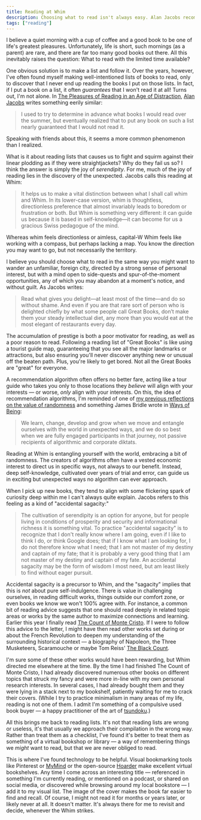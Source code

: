 ```yaml
---
title: Reading at Whim
description: Choosing what to read isn't always easy. Alan Jacobs recommends reading for pleasure and indulging your Whim.
tags: ["reading"]
---
```


I believe a quiet morning with a cup of coffee and a good book to be one of life's greatest pleasures. Unfortunately, life is short, such mornings (as a parent) are rare, and there are far too many good books out there. All this inevitably raises the question: What to read with the limited time available?

One obvious solution is to make a list and follow it. Over the years, however, I've often found myself making well-intentioned lists of books to read, only to discover that I never end up reading the books I put on those lists. In fact, if I put a book on a list, it often _guarantees_ that I won't read it at all! Turns out, I'm not alone. In [The Pleasures of Reading in an Age of Distraction](https://bookshop.org/a/106240/9780199747498), [Alan Jacobs](https://ayjay.org/) writes something eerily similar:

> I used to try to determine in advance what books I would read over the summer, but eventually realized that to put any book on such a list nearly guaranteed that I would not read it.

Speaking with friends about this, it seems a more common phenomenon than I realized.

What is it about reading lists that causes us to fight and squirm against their linear plodding as if they were straightjackets? Why do they fail us so? I think the answer is simply the joy of _serendipity_. For me, much of the joy of reading lies in the discovery of the unexpected. Jacobs calls this reading at Whim:

> It helps us to make a vital distinction between what I shall call whim and Whim. In its lower-case version, whim is thoughtless, directionless preference that almost invariably leads to boredom or frustration or both. But Whim is something very different: it can guide us because it is based in self-knowledge—it can become for us a gracious Swiss pedagogue of the mind.

Whereas whim feels directionless or aimless, capital-W Whim feels like working with a compass, but perhaps lacking a map. You know the direction you may want to go, but not necessarily the territory.

I believe you should choose what to read in the same way you might want to wander an unfamiliar, foreign city, directed by a strong sense of personal interest, but with a mind open to side-quests and spur-of-the-moment opportunities, any of which you may abandon at a moment's notice, and without guilt. As Jacobs writes:

> Read what gives you delight—at least most of the time—and do so without shame. And even if you are that rare sort of person who is delighted chiefly by what some people call Great Books, don’t make them your steady intellectual diet, any more than you would eat at the most elegant of restaurants every day.

The accumulation of prestige is both a poor motivator for reading, as well as a poor reason to read. Following a reading list of "Great Books" is like using a tourist guide map, guaranteeing that you see all the major landmarks or attractions, but also ensuring you'll never discover anything new or unusual off the beaten path. Plus, you're likely to get bored. Not all the Great Books are "great" for everyone.

A recommendation algorithm often offers no better fare, acting like a tour guide who takes you only to those locations they _believe_ will align with your interests — or worse, _only_ align with your interests. On this, the idea of recommendation algorithms, I'm reminded of one of [my previous reflections on the value of randomness](https://sean.voisen.org/marginalia/in-praise-of-randomness-james-bridle) and something James Bridle wrote in [Ways of Being](https://bookshop.org/a/106240/9781250872968):

> We learn, change, develop and grow when we move and entangle ourselves with the world in unexpected ways, and we do so best when we are fully engaged participants in that journey, not passive recipients of algorithmic and corporate diktats.

Reading at Whim is entangling yourself with the world, embracing a bit of randomness. The creators of algorithms often have a vested economic interest to direct us in specific ways, not always to our benefit. Instead, deep self-knowledge, cultivated over years of trial and error, can guide us in exciting but unexpected ways no algorithm can ever approach.

When I pick up new books, they tend to align with some flickering spark of curiosity deep within me I can't always quite explain. Jacobs refers to this feeling as a kind of "accidental sagacity:"

> The cultivation of serendipity is an option for anyone, but for people living in conditions of prosperity and security and informational richness it is something vital. To practice "accidental sagacity" is to recognize that I don't really know where I am going, even if I like to think I do, or think Google does; that if I know what I am looking for, I do not therefore know what I need; that I am not master of my destiny and captain of my fate; that it is probably a very good thing that I am not master of my destiny and captain of my fate. An accidental sagacity may be the form of wisdom I most need, but am least likely to find without eager pursuit.

Accidental sagacity is a precursor to Whim, and the "sagacity" implies that this is _not_ about pure self-indulgence. There is value in challenging ourselves, in reading difficult works, things outside our comfort zone, or even books we know we won't 100% agree with. For instance, a common bit of reading advice suggests that one should read deeply in related topic areas or works by the same author to maximize connections and learning. Earlier this year I finally read [The Count of Monte Cristo](https://bookshop.org/a/106240/9780140449266). If I were to follow this advice to the letter, I might have then read other works set during or about the French Revolution to deepen my understanding of the surrounding historical context — a biography of Napoleon, the Three Musketeers, Scaramouche or maybe Tom Reiss' [The Black Count](https://bookshop.org/a/106240/9780307382474).

I'm sure some of these other works would have been rewarding, but Whim directed me elsewhere at the time. By the time I had finished The Count of Monte Cristo, I had already discovered numerous other books on different topics that struck my fancy and were more in-line with my own personal research interests. In several cases, I had already bought them and they were lying in a stack next to my bookshelf, patiently waiting for me to crack their covers. (While I try to practice minimalism in many areas of my life, reading is not one of them. I admit I'm something of a compulsive used book buyer — a happy practitioner of the art of [tsundoku](https://www.bbc.com/news/world-44981013).)

All this brings me back to reading lists. It's not that reading lists are wrong or useless, it's that usually we approach their compilation in the wrong way. Rather than treat them as a checklist, I've found it's better to treat them as something of a virtual bookshop or library — a way of remembering things we _might_ want to read, but that we are never obliged to read.

This is where I've found technology to be helpful. Visual bookmarking tools like Pinterest or [MyMind](https://mymind.com) or the open-source [Hoarder](https://hoarder.app/) make excellent virtual bookshelves. Any time I come across an interesting title — referenced in something I'm currently reading, or mentioned on a podcast, or shared on social media, or discovered while browsing around my local bookstore — I add it to my visual list. The image of the cover makes the book far easier to find and recall. Of course, I might not read it for months or years later, or likely never at all. It doesn't matter. It's always there for me to revisit and decide, whenever the Whim strikes.
